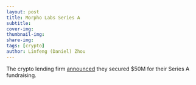 ```yaml
---
layout: post
title: Morpho Labs Series A
subtitle:
cover-img: 
thumbnail-img: 
share-img: 
tags: [crypto]
author: Linfeng (Daniel) Zhou
---
```


The crypto lending firm [announced](https://x.com/MorphoLabs/status/1819010855964479751) they secured $50M for their Series A fundraising.  
